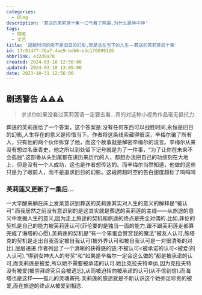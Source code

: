 ```yaml
---
categories:
  - Blog
description: '葬送的芙莉莲十集一口气看了两遍,为什么是神中神'
tags:
  - 随笔
  - 文艺
title: '超越时间的绝不是旧日的幻影,而是活在当下的人生——葬送的芙莉莲前十集'
id: 17c91477-76a7-4ae9-bd66-e3c170899126
abbrlink: e32d0a78
created: 2024-03-10 12:56:00
updated: 2024-03-10 13:09:00
date: 2023-10-31 12:56:00
---
```


## 剧透警告 ⚠️⚠️⚠️

> 求求你如果没看过芙莉莲请一定要去看…真的对这种小视角作品毫无抵抗力.

葬送的芙莉莲给了一个答案，这个答案是:没有任何东西可以战胜时间,永恒是旧日的幻影,人生存在的意义是珍惜当下。作者将这条线索藏得很深，辛梅尔骗了所有人，只有他的两个伙伴拆穿了他，而这个故事就是解密辛梅尔的谎言。辛梅尔从来没有想过名垂青史，他之所以到处留下记号就是为了一件事，“为了让你在未来不会孤独”.这部番从头到尾都在讲历来历代的人，都想办法把自己的功绩刻在大地上，但是没有一个人成功，这也是作者想传达的。而辛梅尔当然知道，他做的这些只是为了眼前人，而不是追求旧日的幻影。这段跨越时空的告白甜度超标了呜呜呜

### 芙莉莲又更新了一集后…

一大早醒来躺在床上发呆意识到葬送的芙莉莲其实对人生的意义的解释是“被认可”.而我居然之前没有意识到的是这其实就是葬送的芙莉莲的主线——从旅途的意义中发掘人生的意义,因为走上旅途的契机和旅途的终点是完全对偶的.比如,菲伦的契机是自己的能力被芙莉莲认可(菲伦要的是独当一面的能力,跟不跟芙莉莲走都算完成了海塔的心愿),芙莉莲的契机是“有一个笨蛋会赞赏我的魔法”被友人认可,施塔克的契机是走出自我否定被自我认可(被外界认可和被自我认可是一对很清晰的对比),层层递进.作者列出了一个清晰的获得感的链:不被认可<被承诺的认可<被爱(的人认可).“得到女神大人的夸奖”和“如果是辛梅尔一定会这么做的”都是被承诺的认可,而芙莉莲是被爱,所以她不需要被承诺的认可.她比克拉夫特幸运,因为克拉夫特没有被爱(被崇拜终究只会被遗忘),从而被迫转向被承诺的认可(从不信到信).而海塔也是这样——孤儿的灵魂寄托.芙莉莲的旅途就是不断认识这个她弥足珍贵的被爱,而在旅途的终点从被爱到相恋.
